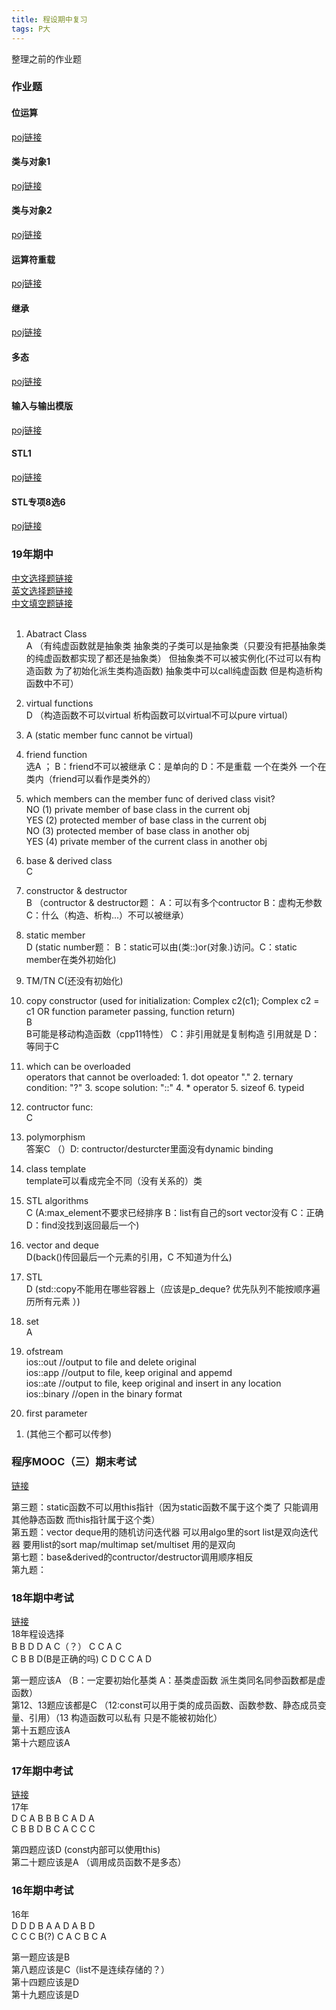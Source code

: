 ```yaml
---
title: 程设期中复习
tags: P大
---
```

整理之前的作业题

<!--more-->
### 作业题  

#### 位运算  
[poj链接](http://cxsjsx.openjudge.cn/hw202101/)  

#### 类与对象1  
[poj链接](http://cxsjsx.openjudge.cn/hw202102/)  

#### 类与对象2  
[poj链接](http://cxsjsx.openjudge.cn/hw202103/)  

#### 运算符重载  
[poj链接](http://cxsjsx.openjudge.cn/hw202104/)  

#### 继承  
[poj链接](http://cxsjsx.openjudge.cn/hw202105/)  

#### 多态  
[poj链接](http://cxsjsx.openjudge.cn/hw202106/)  

#### 输入与输出模版
[poj链接](http://cxsjsx.openjudge.cn/hw202107/)  

#### STL1  
[poj链接](http://cxsjsx.openjudge.cn/hw202108/)

#### STL专项8选6
[poj链接](http://cxsjsx.openjudge.cn/hw202109/)

### 19年期中
[中文选择题链接](http://cxsjsx.openjudge.cn/2019midexamchoice/)  
[英文选择题链接](http://cxsjsx.openjudge.cn/2019midexamchoiceeng/)  
[中文填空题链接](http://cxsjsx.openjudge.cn/2019midexamcloze/)  
<br>
1. Abatract Class   
A （有纯虚函数就是抽象类 抽象类的子类可以是抽象类（只要没有把基抽象类的纯虚函数都实现了都还是抽象类） 但抽象类不可以被实例化(不过可以有构造函数 为了初始化派生类构造函数) 抽象类中可以call纯虚函数 但是构造析构函数中不可）  

2. virtual functions  
D （构造函数不可以virtual 析构函数可以virtual不可以pure virtual）  

3. A (static member func cannot be virtual)  

4. friend function  
选A ； B：friend不可以被继承 C：是单向的 D：不是重载 一个在类外 一个在类内（friend可以看作是类外的）  

5. which members can the member func of derived class visit?  
NO  (1) private member of base class in the current obj  
YES (2) protected member of base class in the current obj  
NO  (3) protected member of base class in another obj  
YES (4) private member of the current class in another obj  

6. base & derived class   
C  

7. constructor & destructor  
B  （contructor & destructor题： A：可以有多个contructor B：虚构无参数 C：什么（构造、析构...）不可以被继承）

8. static member  
D  (static number题： B：static可以由(类::)or(对象.)访问。C：static member在类外初始化)  

9. TM/TN
C(还没有初始化)

10. copy constructor (used for initialization: Complex c2(c1); Complex c2 = c1 OR function parameter passing, function return)   
B  
B可能是移动构造函数（cpp11特性） C：非引用就是复制构造 引用就是 D：等同于C  

11. which can be overloaded  
operators that cannot be overloaded:  1. dot opeator "." 2. ternary condition: "?" 3. scope solution: "::" 4. * operator  5. sizeof 6. typeid   


12. contructor func:  
C  

13. polymorphism  
答案C （）D: contructor/desturcter里面没有dynamic binding  

14. class template  
template可以看成完全不同（没有关系的）类  

15. STL algorithms  
C (A:max_element不要求已经排序 B：list有自己的sort vector没有 C：正确 D：find没找到返回最后一个)  

16. vector and deque  
D(back()传回最后一个元素的引用，C 不知道为什么)  

17. STL  
D (std::copy不能用在哪些容器上（应该是p_deque? 优先队列不能按顺序遍历所有元素  ）)  

18. set  
A  

19. ofstream  
ios::out //output to file and delete original  
ios::app //output to file, keep original and appemd  
ios::ate //output to file, keep original and insert in any location  
ios::binary //open in the binary format  

20. first parameter  
1) (其他三个都可以传参)  

### 程序MOOC（三）期末考试  
[链接](https://blog.csdn.net/qq_25406563/article/details/84000542)

第三题：static函数不可以用this指针（因为static函数不属于这个类了 只能调用其他静态函数 而this指针属于这个类）  
第五题：vector deque用的随机访问迭代器 可以用algo里的sort list是双向迭代器 要用list的sort map/multimap set/multiset 用的是双向  
第七题：base&derived的contructor/destructor调用顺序相反  
第九题：

### 18年期中考试
[链接](http://cxsjsx.openjudge.cn/2018midexamchoice/)  
18年程设选择  
B B D D A C（？） C C A C  
C B B D(B是正确的吗) C D C C A D  

第一题应该A （B：一定要初始化基类 A：基类虚函数 派生类同名同参函数都是虚函数）  
第12、13题应该都是C （12:const可以用于类的成员函数、函数参数、静态成员变量、引用）（13 构造函数可以私有 只是不能被初始化）  
第十五题应该A  
第十六题应该A  

### 17年期中考试  
[链接](http://cxsjsx.openjudge.cn/midtermchoicechn2017/)  
17年  
D C A B B B C A D A  
C B B D B C A C C C  

第四题应该D (const内部可以使用this)  
第二十题应该是A （调用成员函数不是多态）  

### 16年期中考试  
16年  
D D D B A A D A B D  
C C C B(?) C A C B C A  

第一题应该是B  
第八题应该是C（list不是连续存储的？）  
第十四题应该是D  
第十九题应该是D  
